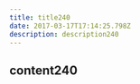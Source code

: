 ```yaml
---
title: title240
date: 2017-03-17T17:14:25.798Z
description: description240
---
```


## content240
  
